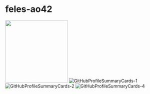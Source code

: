 <h1>feles-ao42</h1>

<!-- <p>
 <a href="https://github.com/anuraghazra/github-readme-stats">
  <img align="left" src="https://github-readme-stats.vercel.app/api?username=feles-ao42&count_private=true&show_icons=true&theme=merko" />
</a> -->
<img height="200em" src="https://github-readme-stats.vercel.app/api?username=feles-ao42&show_icons=true&theme=dark&count_private=true"/>
<img alt="GitHubProfileSummaryCards-1" src="http://github-profile-summary-cards.vercel.app/api/cards/profile-details?username=feles-ao42&theme=github_dark">
<img alt="GitHubProfileSummaryCards-2" src="http://github-profile-summary-cards.vercel.app/api/cards/most-commit-language?username=feles-ao42&theme=github_dark">
<img alt="GitHubProfileSummaryCards-4" src="http://github-profile-summary-cards.vercel.app/api/cards/productive-time?username=feles-ao42&theme=github_dark&utcOffset=9">
</p>
